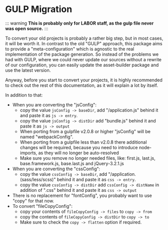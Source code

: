 # GULP Migration
::: warning
**This is probably only for LABOR staff, as the gulp file never was open source.**
:::

To convert your old projects is probably a rather big step, but in most cases, it will be worth it. In contrast to the old "GULP" approach, this package aims to provide a "meta-configuration" which is agnostic to the real implementation of the package generation. So instead of the problems we had with GULP, where we could never
update our sources without a rewrite of our configuration, you can easily update the asset-builder package and use the latest version.

Anyway, before you start to convert your projects, it is highly recommended
to check out the rest of this documentation, as it will explain a lot by itself.

In addition to that:

* When you are converting the "jsConfig":
   * copy the value `jsConfig -> baseDir`,
   add "/application.js" behind it and paste it as `js -> entry`.
   * copy the value `jsConfig -> distDir` add "bundle.js" behind it 
   and paste it as `js -> output`
   * When porting from a gulpfile v2.0.8 or higher "jsConfig" will 
   be named "webpackConfig".
   * When porting from a gulpfile less than v2.0.8 there additional
   changes will be required, because you need to introduce node-imports,
   as they will no longer be auto-resolved
   * Make sure you remove no longer needed files, like: first.js, last.js, base.framework.js, base.last.js and jQuery-3.2.1.js
* When you are converting the "cssConfig":
   * copy the value `cssConfig -> baseDir`,
   add "/application.(sass/less/scss)" behind it and paste it as `css -> entry`.
   * copy the value `cssConfig -> distDir` add `cssConfig -> distName` in addition of ".css" 
   behind it and paste it as `css -> output`  
* There is no replacement for "fontConfig", you probably want to use "copy" for that now.
* To convert "fileCopyConfig":
   * copy your contents of `fileCopyConfig -> files` to `copy -> from`
   * copy the contents of `fileCopyConfig -> distDir` to `copy -> to`
   * Make sure to check the `copy -> flatten` option if required.
